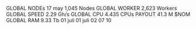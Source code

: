 GLOBAL NODEs 17 may
1,045 Nodes
GLOBAL WORKER
2,623 Workers
GLOBAL SPEED
2.29 Gh/s
GLOBAL CPU
4.435 CPUs
PAYOUT
41.3 M $NOM
GLOBAL RAM
9.33 Tb
01 juli
01 juli
02 
07
10
